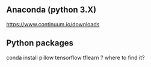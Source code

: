 

## Anaconda (python 3.X)
https://www.continuum.io/downloads

## Python packages
conda install pillow tensorflow 
tflearn ? where to find it?

